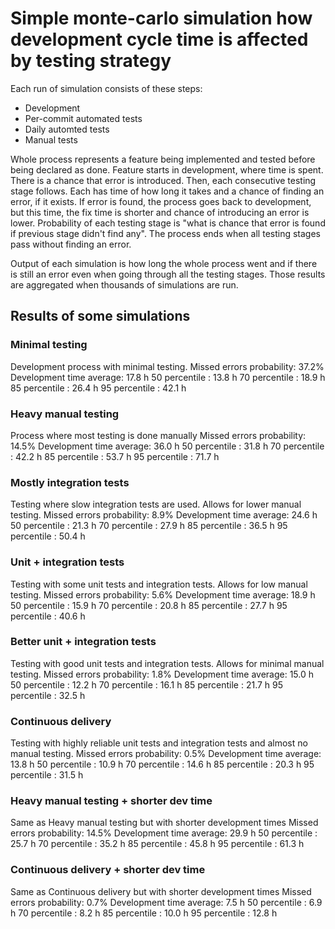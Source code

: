 # Simple monte-carlo simulation how development cycle time is affected by testing strategy

Each run of simulation consists of these steps:

* Development
* Per-commit automated tests
* Daily automted tests
* Manual tests

Whole process represents a feature being implemented and tested before being declared as done.
Feature starts in development, where time is spent. There is a chance that error is introduced. Then, each consecutive testing stage follows. Each has time of how long it takes and a chance of finding an error, if it exists. If error is found, the process goes back to development, but this time, the fix time is shorter and chance of introducing an error is lower. Probability of each testing stage is "what is chance that error is found if previous stage didn't find any". The process ends when all testing stages pass without finding an error.

Output of each simulation is how long the whole process went and if there is still an error even when going through all the testing stages. Those results are aggregated when thousands of simulations are run.

## Results of some simulations

### Minimal testing
Development process with minimal testing.
Missed errors probability: 37.2%
Development time average: 17.8 h
50 percentile : 13.8 h
70 percentile : 18.9 h
85 percentile : 26.4 h
95 percentile : 42.1 h
### Heavy manual testing
Process where most testing is done manually
Missed errors probability: 14.5%
Development time average: 36.0 h
50 percentile : 31.8 h
70 percentile : 42.2 h
85 percentile : 53.7 h
95 percentile : 71.7 h
### Mostly integration tests
Testing where slow integration tests are used. Allows for lower manual testing.
Missed errors probability: 8.9%
Development time average: 24.6 h
50 percentile : 21.3 h
70 percentile : 27.9 h
85 percentile : 36.5 h
95 percentile : 50.4 h
### Unit + integration tests
Testing with some unit tests and integration tests. Allows for low manual testing.
Missed errors probability: 5.6%
Development time average: 18.9 h
50 percentile : 15.9 h
70 percentile : 20.8 h
85 percentile : 27.7 h
95 percentile : 40.6 h
### Better unit + integration tests
Testing with good unit tests and integration tests. Allows for minimal manual testing.
Missed errors probability: 1.8%
Development time average: 15.0 h
50 percentile : 12.2 h
70 percentile : 16.1 h
85 percentile : 21.7 h
95 percentile : 32.5 h
### Continuous delivery
Testing with highly reliable unit tests and integration tests and almost no manual testing.
Missed errors probability: 0.5%
Development time average: 13.8 h
50 percentile : 10.9 h
70 percentile : 14.6 h
85 percentile : 20.3 h
95 percentile : 31.5 h
### Heavy manual testing + shorter dev time
Same as Heavy manual testing but with shorter development times
Missed errors probability: 14.5%
Development time average: 29.9 h
50 percentile : 25.7 h
70 percentile : 35.2 h
85 percentile : 45.8 h
95 percentile : 61.3 h
### Continuous delivery + shorter dev time
Same as Continuous delivery but with shorter development times
Missed errors probability: 0.7%
Development time average: 7.5 h
50 percentile : 6.9 h
70 percentile : 8.2 h
85 percentile : 10.0 h
95 percentile : 12.8 h